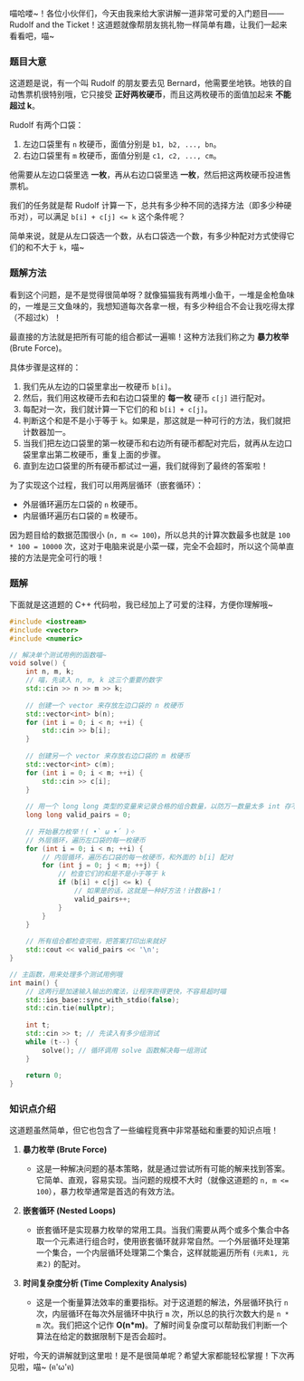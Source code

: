 喵哈喽~！各位小伙伴们，今天由我来给大家讲解一道非常可爱的入门题目——Rudolf and the Ticket！这道题就像帮朋友挑礼物一样简单有趣，让我们一起来看看吧，喵~

### 题目大意

这道题是说，有一个叫 Rudolf 的朋友要去见 Bernard，他需要坐地铁。地铁的自动售票机很特别哦，它只接受 **正好两枚硬币**，而且这两枚硬币的面值加起来 **不能超过 k**。

Rudolf 有两个口袋：
1.  左边口袋里有 `n` 枚硬币，面值分别是 `b1, b2, ..., bn`。
2.  右边口袋里有 `m` 枚硬币，面值分别是 `c1, c2, ..., cm`。

他需要从左边口袋里选 **一枚**，再从右边口袋里选 **一枚**，然后把这两枚硬币投进售票机。

我们的任务就是帮 Rudolf 计算一下，总共有多少种不同的选择方法（即多少种硬币对），可以满足 `b[i] + c[j] <= k` 这个条件呢？

简单来说，就是从左口袋选一个数，从右口袋选一个数，有多少种配对方式使得它们的和不大于 `k`，喵~

### 题解方法

看到这个问题，是不是觉得很简单呀？就像猫猫我有两堆小鱼干，一堆是金枪鱼味的，一堆是三文鱼味的，我想知道每次各拿一根，有多少种组合不会让我吃得太撑（不超过k）！

最直接的方法就是把所有可能的组合都试一遍嘛！这种方法我们称之为 **暴力枚举** (Brute Force)。

具体步骤是这样的：

1.  我们先从左边的口袋里拿出一枚硬币 `b[i]`。
2.  然后，我们用这枚硬币去和右边口袋里的 **每一枚** 硬币 `c[j]` 进行配对。
3.  每配对一次，我们就计算一下它们的和 `b[i] + c[j]`。
4.  判断这个和是不是小于等于 `k`。如果是，那这就是一种可行的方法，我们就把计数器加一。
5.  当我们把左边口袋里的第一枚硬币和右边所有硬币都配对完后，就再从左边口袋里拿出第二枚硬币，重复上面的步骤。
6.  直到左边口袋里的所有硬币都试过一遍，我们就得到了最终的答案啦！

为了实现这个过程，我们可以用两层循环（嵌套循环）：
*   外层循环遍历左口袋的 `n` 枚硬币。
*   内层循环遍历右口袋的 `m` 枚硬币。

因为题目给的数据范围很小 (`n, m <= 100`)，所以总共的计算次数最多也就是 `100 * 100 = 10000` 次，这对于电脑来说是小菜一碟，完全不会超时，所以这个简单直接的方法是完全可行的哦！

### 题解

下面就是这道题的 C++ 代码啦，我已经加上了可爱的注释，方便你理解哦~

```cpp
#include <iostream>
#include <vector>
#include <numeric>

// 解决单个测试用例的函数喵~
void solve() {
    int n, m, k;
    // 喵，先读入 n, m, k 这三个重要的数字
    std::cin >> n >> m >> k;
    
    // 创建一个 vector 来存放左边口袋的 n 枚硬币
    std::vector<int> b(n);
    for (int i = 0; i < n; ++i) {
        std::cin >> b[i];
    }
    
    // 创建另一个 vector 来存放右边口袋的 m 枚硬币
    std::vector<int> c(m);
    for (int i = 0; i < m; ++i) {
        std::cin >> c[i];
    }
    
    // 用一个 long long 类型的变量来记录合格的组合数量，以防万一数量太多 int 存不下啦
    long long valid_pairs = 0;
    
    // 开始暴力枚举！( •̀ ω •́ )✧
    // 外层循环，遍历左口袋的每一枚硬币
    for (int i = 0; i < n; ++i) {
        // 内层循环，遍历右口袋的每一枚硬币，和外面的 b[i] 配对
        for (int j = 0; j < m; ++j) {
            // 检查它们的和是不是小于等于 k
            if (b[i] + c[j] <= k) {
                // 如果是的话，这就是一种好方法！计数器+1！
                valid_pairs++;
            }
        }
    }
    
    // 所有组合都检查完啦，把答案打印出来就好
    std::cout << valid_pairs << '\n';
}

// 主函数，用来处理多个测试用例哦
int main() {
    // 这两行是加速输入输出的魔法，让程序跑得更快，不容易超时喵
    std::ios_base::sync_with_stdio(false);
    std::cin.tie(nullptr);
    
    int t;
    std::cin >> t; // 先读入有多少组测试
    while (t--) {
        solve(); // 循环调用 solve 函数解决每一组测试
    }
    
    return 0;
}
```

### 知识点介绍

这道题虽然简单，但它也包含了一些编程竞赛中非常基础和重要的知识点哦！

1.  **暴力枚举 (Brute Force)**
    *   这是一种解决问题的基本策略，就是通过尝试所有可能的解来找到答案。它简单、直观，容易实现。当问题的规模不大时（就像这道题的 `n, m <= 100`），暴力枚举通常是首选的有效方法。

2.  **嵌套循环 (Nested Loops)**
    *   嵌套循环是实现暴力枚举的常用工具。当我们需要从两个或多个集合中各取一个元素进行组合时，使用嵌套循环就非常自然。一个外层循环处理第一个集合，一个内层循环处理第二个集合，这样就能遍历所有 `(元素1, 元素2)` 的配对。

3.  **时间复杂度分析 (Time Complexity Analysis)**
    *   这是一个衡量算法效率的重要指标。对于这道题的解法，外层循环执行 `n` 次，内层循环在每次外层循环中执行 `m` 次，所以总的执行次数大约是 `n * m` 次。我们把这个记作 **O(n*m)**。了解时间复杂度可以帮助我们判断一个算法在给定的数据限制下是否会超时。

好啦，今天的讲解就到这里啦！是不是很简单呢？希望大家都能轻松掌握！下次再见啦，喵~ (ฅ'ω'ฅ)